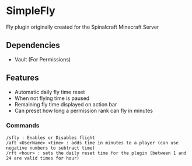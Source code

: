 # SimpleFly
Fly plugin originally created for the Spinalcraft Minecraft Server

## Dependencies
- Vault (For Permissions)


## Features
- Automatic daily fly time reset
- When not flying time is paused
- Remaining fly time displayed on action bar
- Can preset how long a permission rank can fly in minutes

### Commands
```
/sfly : Enables or Disables flight
/aft <UserName> <time> : adds time in minutes to a player (can use negative numbers to subtract time)
/rft <hour> : sets the daily reset time for the plugin (between 1 and 24 are valid times for hour)
```
